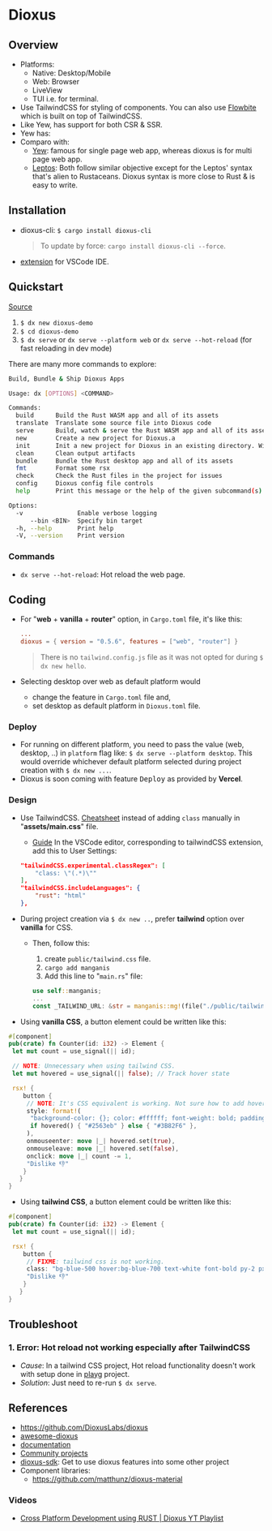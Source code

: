 # Dioxus

## Overview

- Platforms:
  - Native: Desktop/Mobile
  - Web: Browser
  - LiveView
  - TUI i.e. for terminal.
- Use TailwindCSS for styling of components. You can also use [Flowbite](https://flowbite.com/#components) which is built on top of TailwindCSS.
- Like Yew, has support for both CSR & SSR.
- Yew has:
- Comparo with:
  - <u>Yew</u>: famous for single page web app, whereas dioxus is for multi page web app.
  - <u>Leptos</u>: Both follow similar objective except for the Leptos' syntax that's alien to Rustaceans. Dioxus syntax is more close to Rust & is easy to write.

## Installation

- dioxus-cli: `$ cargo install dioxus-cli`
  > To update by force: `cargo install dioxus-cli --force`.
- [extension](https://marketplace.visualstudio.com/items?itemName=DioxusLabs.dioxus) for VSCode IDE.

## Quickstart

[Source](https://dioxuslabs.com/learn/0.5/getting_started)

1. `$ dx new dioxus-demo`
2. `$ cd dioxus-demo`
3. `$ dx serve` or `dx serve --platform web` or `dx serve --hot-reload` (for fast reloading in dev mode)

There are many more commands to explore:

```sh
Build, Bundle & Ship Dioxus Apps

Usage: dx [OPTIONS] <COMMAND>

Commands:
  build      Build the Rust WASM app and all of its assets
  translate  Translate some source file into Dioxus code
  serve      Build, watch & serve the Rust WASM app and all of its assets
  new        Create a new project for Dioxus.a
  init       Init a new project for Dioxus in an existing directory. Will attempt to keep your project in a good state
  clean      Clean output artifacts
  bundle     Bundle the Rust desktop app and all of its assets
  fmt        Format some rsx
  check      Check the Rust files in the project for issues
  config     Dioxus config file controls
  help       Print this message or the help of the given subcommand(s)

Options:
  -v               Enable verbose logging
      --bin <BIN>  Specify bin target
  -h, --help       Print help
  -V, --version    Print version
```

### Commands

- `dx serve --hot-reload`: Hot reload the web page.

## Coding

- For "**web** + **vanilla** + **router**" option, in `Cargo.toml` file, it's like this:

  ```toml
  ...
  dioxus = { version = "0.5.6", features = ["web", "router"] }
  ```

  > There is no `tailwind.config.js` file as it was not opted for during `$ dx new hello`.
- Selecting desktop over web as default platform would
  - change the feature in `Cargo.toml` file and,
  - set desktop as default platform in `Dioxus.toml` file.

### Deploy

- For running on different platform, you need to pass the value (web, desktop, ..) in `platform` flag like: `$ dx serve --platform desktop`. This would override whichever default platform selected during project creation with `$ dx new ...`.
- Dioxus is soon coming with feature <kbd>Deploy</kbd> as provided by **Vercel**.

### Design

- Use TailwindCSS. [Cheatsheet](https://www.creative-tim.com/twcomponents/cheatsheet) instead of adding `class` manually in "**assets/main.css**" file.
  - [Guide](https://dioxuslabs.com/learn/0.5/cookbook/tailwind)
  In the VSCode editor, corresponding to tailwindCSS extension, add this to User Settings:

  ```json
  "tailwindCSS.experimental.classRegex": [
      "class: \"(.*)\""
  ],
  "tailwindCSS.includeLanguages": {
      "rust": "html"
  },
  ```

- During project creation via `$ dx new ..`, prefer **tailwind** option over **vanilla** for CSS.
  - Then, follow this:
    1. create `public/tailwind.css` file.
    2. `cargo add manganis`
    3. Add this line to "`main.rs`" file:

      ```rust
      use self::manganis;
      ...
      const _TAILWIND_URL: &str = manganis::mg!(file("./public/tailwind.css"));
      ```

- Using **vanilla CSS**, a button element could be written like this:

```rust
#[component]
pub(crate) fn Counter(id: i32) -> Element {
 let mut count = use_signal(|| id);

 // NOTE: Unnecessary when using tailwind CSS.
 let mut hovered = use_signal(|| false); // Track hover state

 rsx! {
    button {
     // NOTE: It's CSS equivalent is working. Not sure how to add hover, so added "onmouseenter", "onmouseleave" fields.
     style: format!(
      "background-color: {}; color: #ffffff; font-weight: bold; padding: 0.5rem 1rem; border-radius: 0.25rem; border: none;",
      if hovered() { "#2563eb" } else { "#3B82F6" },
     ),
     onmouseenter: move |_| hovered.set(true),
     onmouseleave: move |_| hovered.set(false),
     onclick: move |_| count -= 1,
     "Dislike 👎"
    }
   }
}
```

- Using **tailwind CSS**, a button element could be written like this:

```rust
#[component]
pub(crate) fn Counter(id: i32) -> Element {
 let mut count = use_signal(|| id);

 rsx! {
    button {
     // FIXME: tailwind css is not working.
     class: "bg-blue-500 hover:bg-blue-700 text-white font-bold py-2 px-4 rounded",
     "Dislike 👎"
    }
   }
}
```

## Troubleshoot

### 1. Error: Hot reload not working especially after TailwindCSS

- _Cause_: In a tailwind CSS project, Hot reload functionality doesn't work with setup done in [playg](./playg/) project.
- _Solution_: Just need to re-run `$ dx serve`.

## References

- <https://github.com/DioxusLabs/dioxus>
- [awesome-dioxus](https://dioxuslabs.com/awesome/)
- [documentation](https://dioxuslabs.com/learn/0.5/)
- [Community projects](https://github.com/dioxus-community/)
- [dioxus-sdk](https://github.com/DioxusLabs/sdk): Get to use dioxus features into some other project
- Component libraries:
  - <https://github.com/matthunz/dioxus-material>

### Videos

- [Cross Platform Development using RUST | Dioxus YT Playlist](https://www.youtube.com/playlist?list=PLDi2liHqCnVqDGWduQ2NuGbEX64-V0-sc)
